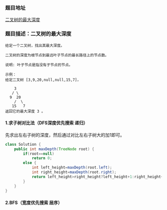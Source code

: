 ###  题目地址

[二叉树的最大深度](https://leetcode-cn.com/problems/maximum-depth-of-binary-tree/)



###  题目描述：二叉树的最大深度

```
给定一个二叉树，找出其最大深度。

二叉树的深度为根节点到最远叶子节点的最长路径上的节点数。

说明: 叶子节点是指没有子节点的节点。

示例：
给定二叉树 [3,9,20,null,null,15,7]，

    3
   / \
  9  20
    /  \
   15   7
返回它的最大深度 3 。
```



#### 1.求子树对比法（DFS深度优先搜索 递归）

先求出左右子树的深度，然后通过对比左右子树大的加1即可。

```java
class Solution {
    public int maxDepth(TreeNode root) {
    	if(root==null)
    		return 0;
    	else {
			int left_height=maxDepth(root.left);
			int right_height=maxDepth(root.right);
			return left_height>right_height?left_height+1:right_height+1;
		}
    }
}
```



#### 2.BFS（宽度优先搜索 层序）
